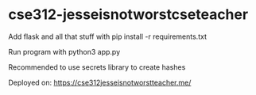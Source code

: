 # cse312-jesseisnotworstcseteacher

Add flask and all that stuff with pip install -r requirements.txt

Run program with python3 app.py

Recommended to use secrets library to create hashes

Deployed on:
https://cse312jesseisnotworstteacher.me/
